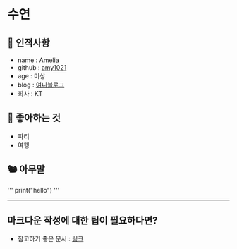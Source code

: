 # 수연

## 🥸 인적사항

- name : Amelia
- github : [amy1021](https://github.com/amy1021)
- age : 미상
- blog : [여니블로그](https://blog.naver.com/yeoni_amy)
- 회사 : KT


## 🥕 좋아하는 것

- 파티
- 여행

## 🐿 아무말

'''
print("hello")
'''

---

## 마크다운 작성에 대한 팁이 필요하다면?

- 참고하기 좋은 문서 : [링크](https://gist.github.com/ihoneymon/652be052a0727ad59601)

